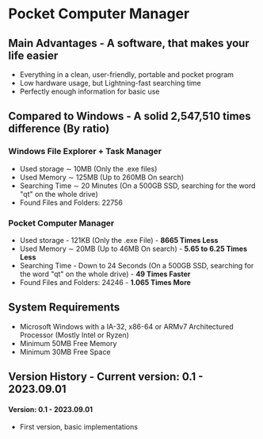 # Pocket Computer Manager
## Main Advantages - A software, that makes your life easier
- Everything in a clean, user-friendly, portable and pocket program
- Low hardware usage, but Lightning-fast searching time
- Perfectly enough information for basic use
## Compared to Windows - A solid 2,547,510 times difference (By ratio)
### Windows File Explorer + Task Manager
- Used storage ∼ 10MB (Only the .exe files)
- Used Memory  ∼ 125MB (Up to 260MB On search)
- Searching Time ∼ 20 Minutes (On a 500GB SSD, searching for the word "qt" on the whole drive)
- Found Files and Folders: 22756
### Pocket Computer Manager
- Used storage - 121KB (Only the .exe File) - **8665 Times Less**
- Used Memory  ∼ 20MB (Up to 46MB On search) - **5.65 to 6.25 Times Less**
- Searching Time - Down to 24 Seconds (On a 500GB SSD, searching for the word "qt" on the whole drive) - **49 Times Faster**
- Found Files and Folders: 24246 - **1.065 Times More**
## System Requirements
- Microsoft Windows with a IA-32, x86-64 or ARMv7 Architectured Processor (Mostly Intel or Ryzen)
- Minimum 50MB Free Memory
- Minimum 30MB Free Space
## Version History - Current version: 0.1 - 2023.09.01
#### Version: 0.1 - 2023.09.01
  - First version, basic implementations
